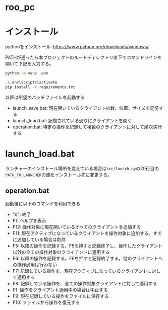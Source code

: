 # roo_pc

# インストール

pythonをインストール: https://www.python.org/downloads/windows/

PATHが通ったら本プロジェクトのルートディレクトリ直下でコマンドラインを開いて下記を入力する。

```sh
python -m venv .env

.\.env\Scripts\activate
pip install -r requirements.txt
```

以降は所望のバッチファイルを起動する

* launch_save.bat: 現在開いているクライアントの数、位置、サイズを記憶する
* launch_load.bat: 記憶されている通りにクライアントを開く
* operation.bat: 特定の操作を記録して複数のクライアントに対して順次実行する

# launch_load.bat

ランチャーのインストール場所を変えている場合は`src/launch.py`の20行目の`PATH_TO_LAUNCHER`の値をインストール先に変更する。

## operation.bat

起動後に以下のコマンドを利用できる

* "q": 終了
* F1: ヘルプを表示
* F12: 操作対象に現在開いているすべてのクライアントを追加する
* F11: 現在アクティブになっているクライアントを操作対象に追加する。すでに追加している場合は削除
* F5: 以降の操作を記録する。F5を押すと記録終了し、操作したクライアント以外の全ての操作対象のクライアントに適用する
* F6: 以降の操作を記録する。F6を押すと記録終了する。他のクライアントへの操作適用は行わない
* F7: 記録している操作を、現在アクティブになっているクライアントに対して適用する
* F8: 記録している操作を、全ての操作対象クライアントに対して適用する
* F1: 操作をクライアント適用中の場合は中止する
* F9: 現在記録している操作をファイルに保存する
* F10: ファイルから操作を復元する

